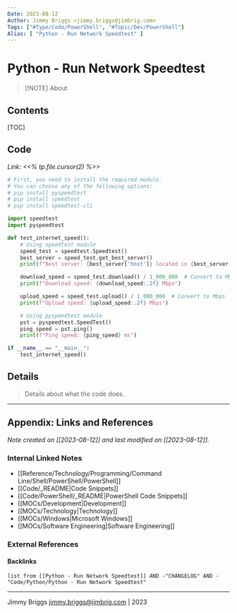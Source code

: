 ```yaml
---
Date: 2023-08-12
Author: Jimmy Briggs <jimmy.briggs@jimbrig.com>
Tags: ["#Type/Code/PowerShell", "#Topic/Dev/PowerShell"]
Alias: [ "Python - Run Network Speedtest" ]
---
```


# Python - Run Network Speedtest

> [!NOTE] About
> 

## Contents

[TOC]

## Code

*Link: <<% tp.file.cursor(2) %>>*

```python
# First, you need to install the required module.
# You can choose any of the following options:
# pip install pyspeedtest
# pip install speedtest
# pip install speedtest-cli

import speedtest
import pyspeedtest

def test_internet_speed():
    # Using speedtest module
    speed_test = speedtest.Speedtest()
    best_server = speed_test.get_best_server()
    print(f"Best server: {best_server['host']} located in {best_server['country']}")

    download_speed = speed_test.download() / 1_000_000  # Convert to Mbps
    print(f"Download speed: {download_speed:.2f} Mbps")

    upload_speed = speed_test.upload() / 1_000_000  # Convert to Mbps
    print(f"Upload speed: {upload_speed:.2f} Mbps")

    # Using pyspeedtest module
    pst = pyspeedtest.SpeedTest()
    ping_speed = pst.ping()
    print(f"Ping speed: {ping_speed} ms")

if __name__ == "__main__":
    test_internet_speed()
```

## Details

> Details about what the code does.


***

## Appendix: Links and References

*Note created on [[2023-08-12]] and last modified on [[2023-08-12]].*

### Internal Linked Notes

- [[Reference/Technology/Programming/Command Line/Shell/PowerShell/PowerShell]]
- [[Code/_README|Code Snippets]]
- [[Code/PowerShell/_README|PowerShell Code Snippets]]
- [[MOCs/Development|Development]]
- [[MOCs/Technology|Technology]]
- [[MOCs/Windows|Microsoft Windows]]
- [[MOCs/Software Engineering|Software Engineering]]

### External References

#### Backlinks

```dataview
list from [[Python - Run Network Speedtest]] AND -"CHANGELOG" AND -"Code/Python/Python - Run Network Speedtest"
```


***

Jimmy Briggs <jimmy.briggs@jimbrig.com> | 2023

